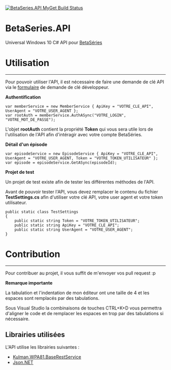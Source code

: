 [![BetaSeries.API MyGet Build Status](https://www.myget.org/BuildSource/Badge/fabmoll?identifier=f210c876-5f57-426b-9e01-4d86fe3a580b)](https://www.myget.org/)

# BetaSeries.API
Universal Windows 10 C# API pour [BetaSéries](http://www.betaseries.com "BetaSéries")

# Utilisation #
---
Pour pouvoir utiliser l'API, il est nécessaire de faire une demande de clé API via le [formulaire](http://www.betaseries.com/api/ "formulaire") de demande de clé développeur.

**Authentification**

    var memberService = new MemberService { ApiKey = "VOTRE_CLE_API", UserAgent = "VOTRE_USER_AGENT };
    var rootAuth = memberService.AuthASync("VOTRE_LOGIN", "VOTRE_MOT_DE_PASSE");
L'objet **rootAuth** contient la propriété **Token** qui vous sera utile lors de l'utilisation de l'API afin d'intéragir avec votre compte BetaSéries.

**Détail d'un épisode**

    var episodeService = new EpisodeService { ApiKey = "VOTRE_CLE_API", UserAgent = "VOTRE_USER_AGENT, Token = "VOTRE_TOKEN_UTILISATEUR" };
    var episode = episodeService.GetASync(episodeId);

**Projet de test**

Un projet de test existe afin de tester les différentes méthodes de l'API.

Avant de pouvoir tester l'API, vous devez remplacer le contenu du fichier **TestSettings.cs** afin d'utiliser votre clé API, votre user agent et votre token utilisateur.

    public static class TestSettings
	{
		public static string Token = "VOTRE_TOKEN_UTILISATEUR";
		public static string ApiKey = "VOTRE_CLE_API";
		public static string UserAgent = "VOTRE_USER_AGENT";
	}

# Contribution #
---
Pour contribuer au projet, il vous suffit de m'envoyer vos pull request :p

**Remarque importante**

La tabulation et l'indentation de mon éditeur ont une taille de 4 et les espaces sont remplacés par des tabulations.

Sous Visual Studio la combinaisons de touches CTRL+K+D vous permettra d'aligner le code et de remplacer les espaces en trop par des tabulations si nécessaire.


**Librairies utilisées**
---
L'API utilise les librairies suivantes :

- [Kulman.WPA81.BaseRestService](https://github.com/igorkulman/Kulman.WPA81.BaseRestService "Kulman.WPA81.BaseRestService")
- [Json.NET](http://www.newtonsoft.com/json "Json.NET")

